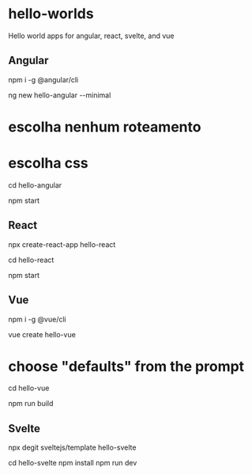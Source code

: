 # hello-worlds

Hello world apps for angular, react, svelte, and vue

## Angular 

npm i -g @angular/cli

ng new hello-angular --minimal
# escolha nenhum roteamento
# escolha css

cd hello-angular
<!-- npm install -->
npm start

## React

npx create-react-app hello-react

cd hello-react
<!-- npm install -->
npm start 

## Vue

npm i -g @vue/cli

vue create hello-vue
# choose "defaults" from the prompt
cd hello-vue
<!-- npm install -->
npm run build

## Svelte

npx degit sveltejs/template hello-svelte

cd hello-svelte
npm install
npm run dev